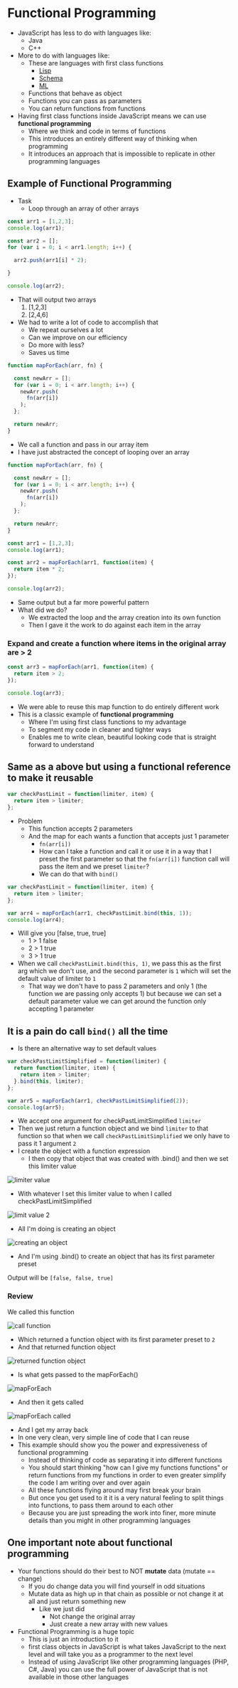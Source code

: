 # Functional Programming
* JavaScript has less to do with languages like:
    - Java
    - C++
* More to do with languages like:
    - These are languages with first class functions
        + [Lisp](http://www.gigamonkeys.com/book/introduction-why-lisp.html)
        + [Schema](https://en.wikipedia.org/wiki/Scheme_(programming_language))
        + [ML](https://en.wikipedia.org/wiki/Standard_ML)
    - Functions that behave as object
    - Functions you can pass as parameters
    - You can return functions from functions
* Having first class functions inside JavaScript means we can use **functional programming**
    - Where we think and code in terms of functions
    - This introduces an entirely different way of thinking when programming
    - It introduces an approach that is impossible to replicate in other programming languages

## Example of Functional Programming
* Task
    - Loop through an array of other arrays

```js
const arr1 = [1,2,3];
console.log(arr1);

const arr2 = [];
for (var i = 0; i < arr1.length; i++) {

  arr2.push(arr1[i] * 2);

}

console.log(arr2);
```

* That will output two arrays
    1. [1,2,3]
    2. [2,4,6]
* We had to write a lot of code to accomplish that
    - We repeat ourselves a lot
    - Can we improve on our efficiency
    - Do more with less?
    - Saves us time

```js
function mapForEach(arr, fn) {

  const newArr = [];
  for (var i = 0; i < arr.length; i++) {
    newArr.push(
      fn(arr[i])
    );
  };

  return newArr;
}
```

* We call a function and pass in our array item
* I have just abstracted the concept of looping over an array

```js
function mapForEach(arr, fn) {

  const newArr = [];
  for (var i = 0; i < arr.length; i++) {
    newArr.push(
      fn(arr[i])
    );
  };

  return newArr;
}

const arr1 = [1,2,3];
console.log(arr1);

const arr2 = mapForEach(arr1, function(item) {
  return item * 2;
});

console.log(arr2);
```

* Same output but a far more powerful pattern
* What did we do?
    - We extracted the loop and the array creation into its own function
    - Then I gave it the work to do against each item in the array

### Expand and create a function where items in the original array are > 2
```js
const arr3 = mapForEach(arr1, function(item) {
  return item > 2;
});

console.log(arr3);
```

* We were able to reuse this map function to do entirely different work
* This is a classic example of **functional programming**
    - Where I'm using first class functions to my advantage
    - To segment my code in cleaner and tighter ways
    - Enables me to write clean, beautiful looking code that is straight forward to understand

## Same as a above but using a functional reference to make it reusable
```js
var checkPastLimit = function(limiter, item) {
  return item > limiter;
};
```

* Problem
    - This function accepts 2 parameters
    - And the map for each wants a function that accepts just 1 parameter
        + `fn(arr[i])`
        + How can I take a function and call it or use it in a way that I preset the first parameter so that the `fn(arr[i])` function call will pass the item and we preset `limiter`?
        + We can do that with `bind()`

```js
var checkPastLimit = function(limiter, item) {
  return item > limiter;
};

var arr4 = mapForEach(arr1, checkPastLimit.bind(this, 1));
console.log(arr4);
```

* Will give you [false, true, true]
    - 1 > 1 false
    - 2 > 1 true
    - 3 > 1 true
* When we call `checkPastLimit.bind(this, 1)`, we pass this as the first arg which we don't use, and the second parameter is `1` which will set the default value of limiter to `1`
    - That way we don't have to pass 2 parameters and only 1 (the function we are passing only accepts 1) but because we can set a default parameter value we can get around the function only accepting 1 parameter

## It is a pain do call `bind()` all the time
* Is there an alternative way to set default values

```js
var checkPastLimitSimplified = function(limiter) {
  return function(limiter, item) {
    return item > limiter;
  }.bind(this, limiter);
};

var arr5 = mapForEach(arr1, checkPastLimitSimplified(2));
console.log(arr5);
```

* We accept one argument for checkPastLimitSimplified `limiter`
* Then we just return a function object and we bind `limiter` to that function so that when we call `checkPastLimitSimplified` we only have to pass it 1 argument `2`
* I create the object with a function expression
    - I then copy that object that was created with .bind() and then we set this limiter value

![limiter value](https://i.imgur.com/g1zKu0l.png)

* With whatever I set this limiter value to when I called checkPastLimitSimplified

![limit value 2](https://i.imgur.com/UtDxmIP.png)

* All I'm doing is creating an object

![creating an object](https://i.imgur.com/Chjt49E.png)

* And I'm using .bind() to create an object that has its first parameter preset

Output will be `[false, false, true]`

### Review
We called this function

![call function](https://i.imgur.com/QlJdwht.png)

* Which returned a function object with its first parameter preset to `2`
* And that returned function object

![returned function object](https://i.imgur.com/vyIqqXA.png)

* Is what gets passed to the mapForEach()

![mapForEach](https://i.imgur.com/Q013PYz.png)

* And then it gets called

![mapForEach called](https://i.imgur.com/zwqQhyR.png)

* And I get my array back
* In one very clean, very simple line of code that I can reuse
* This example should show you the power and expressiveness of functional programming
    - Instead of thinking of code as separating it into different functions
    - You should start thinking "how can I give my functions functions" or return functions from my functions in order to even greater simplify the code I am writing over and over again
    - All these functions flying around may first break your brain
    - But once you get used to it it is a very natural feeling to split things into functions, to pass them around to each other
    - Because you are just spreading the work into finer, more minute details than you might in other programming languages

## One important note about functional programming
* Your functions should do their best to NOT **mutate** data (mutate == change)
    - If you do change data you will find yourself in odd situations
    - Mutate data as high up in that chain as possible or not change it at all and just return something new
        + Like we just did
            * Not change the original array
            * Just create a new array with new values
* Functional Programming is a huge topic
    - This is just an introduction to it
    - first class objects in JavaScript is what takes JavaScript to the next level and will take you as a programmer to the next level
    - Instead of using JavaScript like other programming languages (PHP, C#, Java) you can use the full power of JavaScript that is not available in those other languages
